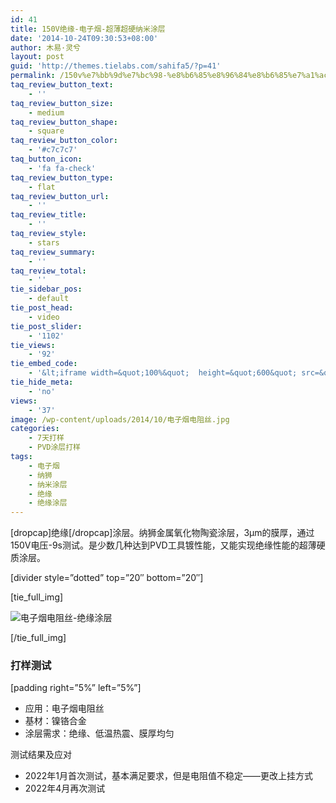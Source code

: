 ```yaml
---
id: 41
title: 150V绝缘-电子烟-超薄超硬纳米涂层
date: '2014-10-24T09:30:53+08:00'
author: 木易·灵兮
layout: post
guid: 'http://themes.tielabs.com/sahifa5/?p=41'
permalink: /150v%e7%bb%9d%e7%bc%98-%e8%b6%85%e8%96%84%e8%b6%85%e7%a1%ac%e7%ba%b3%e7%b1%b3%e6%b6%82%e5%b1%82/
taq_review_button_text:
    - ''
taq_review_button_size:
    - medium
taq_review_button_shape:
    - square
taq_review_button_color:
    - '#c7c7c7'
taq_button_icon:
    - 'fa fa-check'
taq_review_button_type:
    - flat
taq_review_button_url:
    - ''
taq_review_title:
    - ''
taq_review_style:
    - stars
taq_review_summary:
    - ''
taq_review_total:
    - ''
tie_sidebar_pos:
    - default
tie_post_head:
    - video
tie_post_slider:
    - '1102'
tie_views:
    - '92'
tie_embed_code:
    - '&lt;iframe width=&quot;100%&quot;  height=&quot;600&quot; src=&quot;//player.bilibili.com/player.html?aid=806093413&amp;bvid=BV1F34y1m7Bb&amp;cid=424955372&amp;page=1&quot; scrolling=&quot;no&quot; border=&quot;0&quot; frameborder=&quot;no&quot; framespacing=&quot;0&quot; allowfullscreen=&quot;true&quot;&gt; &lt;/iframe&gt;'
tie_hide_meta:
    - 'no'
views:
    - '37'
image: /wp-content/uploads/2014/10/电子烟电阻丝.jpg
categories:
    - 7天打样
    - PVD涂层打样
tags:
    - 电子烟
    - 纳狮
    - 纳米涂层
    - 绝缘
    - 绝缘涂层
---
```


\[dropcap\]绝缘\[/dropcap\]涂层。纳狮金属氧化物陶瓷涂层，3μm的膜厚，通过150V电压-9s测试。是少数几种达到PVD工具镀性能，又能实现绝缘性能的超薄硬质涂层。

\[divider style=”dotted” top=”20″ bottom=”20″\]


\[tie\_full\_img\]

![电子烟电阻丝-绝缘涂层](https://www.coatingrd.com/wp-content/uploads/2014/10/电子烟电阻丝-1024x546.jpg)

\[/tie\_full\_img\]

### 打样测试

\[padding right=”5%” left=”5%”\]

- 应用：电子烟电阻丝
- 基材：镍铬合金
- 涂层需求：绝缘、低温热震、膜厚均匀

测试结果及应对

- 2022年1月首次测试，基本满足要求，但是电阻值不稳定——更改上挂方式
- 2022年4月再次测试